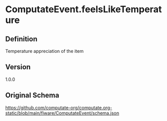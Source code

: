 # ComputateEvent.feelsLikeTemperature

## Definition
Temperature appreciation of the item

## Version
1.0.0

## Original Schema
https://github.com/computate-org/computate.org-static/blob/main/fiware/ComputateEvent/schema.json
